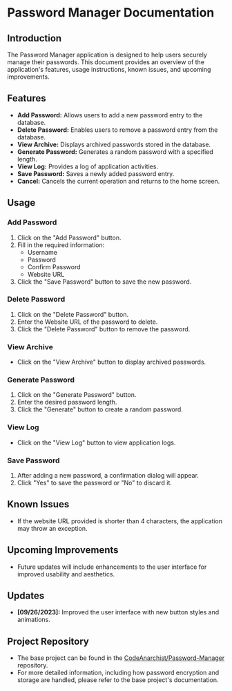 # Password Manager Documentation

## Introduction
The Password Manager application is designed to help users securely manage their passwords. This document provides an overview of the application's features, usage instructions, known issues, and upcoming improvements.

## Features
- **Add Password:** Allows users to add a new password entry to the database.
- **Delete Password:** Enables users to remove a password entry from the database.
- **View Archive:** Displays archived passwords stored in the database.
- **Generate Password:** Generates a random password with a specified length.
- **View Log:** Provides a log of application activities.
- **Save Password:** Saves a newly added password entry.
- **Cancel:** Cancels the current operation and returns to the home screen.

## Usage
### Add Password
1. Click on the "Add Password" button.
2. Fill in the required information:
   - Username
   - Password
   - Confirm Password
   - Website URL
3. Click the "Save Password" button to save the new password.

### Delete Password
1. Click on the "Delete Password" button.
2. Enter the Website URL of the password to delete.
3. Click the "Delete Password" button to remove the password.

### View Archive
- Click on the "View Archive" button to display archived passwords.

### Generate Password
1. Click on the "Generate Password" button.
2. Enter the desired password length.
3. Click the "Generate" button to create a random password.

### View Log
- Click on the "View Log" button to view application logs.

### Save Password
1. After adding a new password, a confirmation dialog will appear.
2. Click "Yes" to save the password or "No" to discard it.

## Known Issues
- If the website URL provided is shorter than 4 characters, the application may throw an exception.

## Upcoming Improvements
- Future updates will include enhancements to the user interface for improved usability and aesthetics.

## Updates
- **[09/26/2023]:** Improved the user interface with new button styles and animations.

## Project Repository
- The base project can be found in the [CodeAnarchist/Password-Manager](https://github.com/CodeAnarchist/Password-Manager) repository.
- For more detailed information, including how password encryption and storage are handled, please refer to the base project's documentation.